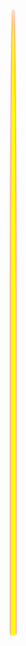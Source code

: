 <!DOCTYPE html>
<html lang="en">
<head>
    <meta charset="UTF-8">
    <meta http-equiv="X-UA-Compatible" content="IE=edge">
    <meta name="viewport" content="width=device-width, initial-scale=1.0">
    <link rel="shortcut icon" href="#" type="image/x-icon">
    <!-- <link rel="stylesheet" href="./Data/base.css"> -->
    <title>Document</title>
</head>
<body>
    <style>
        *{
    margin: 0;
    padding: 0;
    box-sizing: border-box;
}

.container{
    display: flex;
    width: 100%;
    height: 100vh;
    justify-content: center;
    align-items: center;
    background-color: black;
}

.main{
    position: relative;
    z-index: 2;
    width: 254px;
    display: flex;
    flex-direction: column;
    align-items: center;
    justify-content: center;
    border-radius: 10px;
    height: fit-content;
    overflow: hidden;
    box-shadow:0 0 20px -4px #4a4a4a;
}

.main::after{
    content: "";
    position: absolute;
    width: 500px;
    height: 500px;
    z-index: -2;
    transform-origin: 50% 50%;
    background-image: linear-gradient(black, red, blue,black);
    animation: rotate 5s linear infinite;

}

@keyframes rotate{
    from{
        transform: rotate(0);
    }
    to{
        transform: rotate(360deg);
    }
}

.main::before{
    content: "";
    width: 250px;
    height: calc(100% - 4px);
    border-radius: 10px;
    background-color: #000000;
    position: absolute;
    z-index: -1;
}

.clock{
    margin: 20px auto;
    width: 200px;
    height: 200px;
    border: 3px dashed #ffffff;
    border-radius: 50%;
    position: relative;
}
.hours{
    position: absolute;
    width: 8px;
    height: 25%;
    background-color: yellow;
    transform-origin: 4px 100%;
    top: 25%;
    left: 94px;
    border-top-right-radius: 100%;
    border-top-left-radius: 100%;
    box-shadow: 0 -1px 3px 0px red;
}

.minutes{
    position: absolute;
    width: 4px;
    height: 40%;
    background-color: #00b724;
    transform-origin: 2px 100%;
    top: 10%;
    left: 96px;
    border-top-right-radius: 100%;
    border-top-left-radius: 100%;
    box-shadow: 0 -1px 3px 0px red;
}

.secons{
    position: absolute;
    width: 2px;
    height: 45%;
    background-color: #fd0000;
    transform-origin: 1px 100%;
    top: 5%;
    left: 97px;
    border-top-right-radius: 100%;
    border-top-left-radius: 100%;
}

.dot{
    width: 15px;
    height: 15px;
    position: absolute;
    border-radius: 50%;
    background-color: red;
    top: 50%;
    left: 50%;
    transform: translate(-50%, -50%);
    box-shadow: 0 0 3px 1px #FFF;
}

.clock-digital{
    width: 100%;
    height: 70px;
    font-family: Arial, Helvetica, sans-serif;
    font-weight: bold;
    font-size: 38px;
    text-align: center;
    line-height: 70px;
    color: #00b724;
    margin-bottom: 20px;
}
    </style>
    <div class="container">
        <div class="main">
            <div class="clock">
                <div class="hours"></div>
                <div class="minutes"></div>
                <div class="secons"></div>
                <div class="dot"></div>
            </div>
            <div class="clock-digital"></div>
        </div>
    </div>
    <!-- <script src="./Data/main.js"></script> -->
    <script>
        const $  =document.querySelector.bind(document);

var time;
var hour;
var minute;
var second;

var clockHour  = $(".hours")
var clockMinutes  = $(".minutes")
var clockSecons = $(".secons")
var digitalClock = $(".clock-digital")

function clock(){
    time = new Date();
    hour = time.getHours();
    minute = time.getMinutes();
    second = time.getSeconds();
    hour = hour % 12;

    var SeconDeg = second*6;
    var MinuteDeg = minute*6 + SeconDeg/60;
    var HourDeg = hour*30 + minute*30/60;
    clockHour.style.transform = "rotate("+HourDeg+"deg)"
    clockMinutes.style.transform = "rotate("+MinuteDeg+"deg)";
    clockSecons.style.transform = "rotate("+SeconDeg+"deg)"
}
function hvn(){
    time = new Date();
    hour = time.getHours();
    minute = time.getMinutes();
    second = time.getSeconds();
    if(hour < 10) {
        hour = "0" + hour;
    }
    if(minute < 10) {
        minute = "0" + minute;
    }
    if(second < 10) {
        second = "0" + second;
    }
    var now = hour + " : " + minute + " : " + second;   
    digitalClock.innerHTML = now;
    clock()
}                                                                
setInterval("hvn()",1000);

    </script>
</body>
</html>
